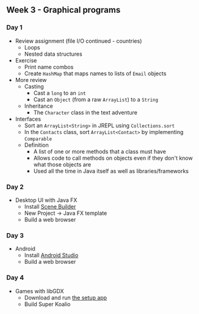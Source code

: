 ## Week 3 - Graphical programs

### Day 1

* Review assignment (file I/O continued - countries)
  * Loops
  * Nested data structures
* Exercise
  * Print name combos
  * Create `HashMap` that maps names to lists of `Email` objects
* More review
  * Casting
    * Cast a `long` to an `int`
    * Cast an `Object` (from a raw `ArrayList`) to a `String`
  * Inheritance
    * The `Character` class in the text adventure
* Interfaces
  * Sort an `ArrayList<String>` in JREPL using `Collections.sort`
  * In the `Contacts` class, sort `ArrayList<Contact>` by implementing `Comparable`
  * Definition
    * A list of one or more methods that a class must have
    * Allows code to call methods on objects even if they don't know what those objects are
    * Used all the time in Java itself as well as libraries/frameworks

### Day 2

* Desktop UI with Java FX
  * Install [Scene Builder](http://www.oracle.com/technetwork/java/javase/downloads/javafxscenebuilder-1x-archive-2199384.html)
  * New Project -> Java FX template
  * Build a web browser

### Day 3

* Android
  * Install [Android Studio](https://developer.android.com/sdk/index.html)
  * Build a web browser

### Day 4

* Games with libGDX
  * Download and run [the setup app](https://libgdx.badlogicgames.com/download.html)
  * Build Super Koalio
